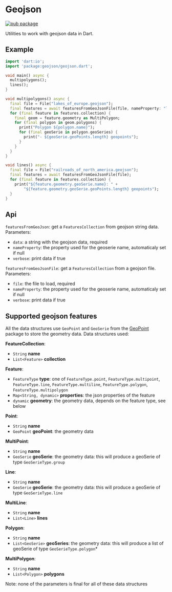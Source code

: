 # Geojson

[![pub package](https://img.shields.io/pub/v/geojson.svg)](https://pub.dartlang.org/packages/geojson)

Utilities to work with geojson data in Dart.

## Example

```dart
import 'dart:io';
import 'package:geojson/geojson.dart';

void main() async {
  multipolygons();
  lines();
}

void multipolygons() async {
  final file = File("lakes_of_europe.geojson");
  final features = await featuresFromGeoJsonFile(file, nameProperty: "label");
  for (final feature in features.collection) {
    final geom = feature.geometry as MultiPolygon;
    for (final polygon in geom.polygons) {
      print("Polygon ${polygon.name}");
      for (final geoSerie in polygon.geoSeries) {
        print("- ${geoSerie.geoPoints.length} geopoints");
      }
    }
  }
}

void lines() async {
  final file = File("railroads_of_north_america.geojson");
  final features = await featuresFromGeoJsonFile(file);
  for (final feature in features.collection) {
    print("${feature.geometry.geoSerie.name}: " +
        "${feature.geometry.geoSerie.geoPoints.length} geopoints");
  }
}

```

## Api

`featuresFromGeoJson`: get a `FeaturesCollection` from geojson string data. Parameters:

- `data`: a string with the geojson data, required
- `nameProperty`: the property used for the geoserie name, automaticaly set if null
- `verbose`: print data if true

`featuresFromGeoJsonFile`: get a `FeaturesCollection` from a geojson file. Parameters:

- `file`: the file to load, required
- `nameProperty`: the property used for the geoserie name, automaticaly set if null
- `verbose`: print data if true

## Supported geojson features

All the data structures use `GeoPoint` and `GeoSerie` from the [GeoPoint](https://github.com/synw/geopoint) package to store the geometry data. Data structures used:

**FeatureCollection**:

- `String` **name**
- `List<Feature>` **collection**

**Feature**:

- `FeatureType` **type**: one of `FeatureType.point`, `FeatureType.multipoint`, `FeatureType.line`, `FeatureType.multiline`, `FeatureType.polygon`, `FeatureType.multipolygon`
- `Map<String, dynamic>` **properties**: the json properties of the feature
- `dynamic` **geometry**: the geometry data, depends on the feature type, see below

**Point**:

- `String` **name**
- `GeoPoint` **geoPoint**: the geometry data

**MultiPoint**:

- `String` **name**
- `GeoSerie` **geoSerie**: the geometry data: this will produce a geoSerie of type `GeoSerieType.group`

**Line**:

- `String` **name**
- `GeoSerie` **geoSerie**: the geometry data: this will produce a geoSerie of type `GeoSerieType.line`

**MultiLine**:

- `String` **name**
- `List<Line>` **lines**

**Polygon**:

- `String` **name**
- `List<GeoSerie>` **geoSeries**: the geometry data: this will produce a list of geoSerie of type `GeoSerieType.polygon`*

**MultiPolygon**:

- `String` **name**
- `List<Polygon>` **polygons**

Note: none of the parameters is final for all of these data structures
